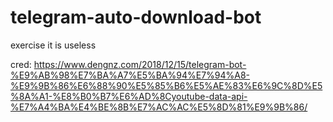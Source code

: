 # telegram-auto-download-bot

exercise 
it is useless

cred: https://www.dengnz.com/2018/12/15/telegram-bot-%E9%AB%98%E7%BA%A7%E5%BA%94%E7%94%A8-%E9%9B%86%E6%88%90%E5%85%B6%E5%AE%83%E6%9C%8D%E5%8A%A1-%E8%B0%B7%E6%AD%8Cyoutube-data-api-%E7%A4%BA%E4%BE%8B%E7%AC%AC%E5%8D%81%E9%9B%86/
